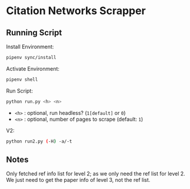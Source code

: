 # Citation Networks Scrapper

## Running Script

Install Environment:

```bash
pipenv sync/install
```

Activate Environment:

```bash
pipenv shell
```

Run Script:

```bash
python run.py <h> <n>
```

- `<h>` : optional, run headless? (`1[default]` or `0`)
- `<n>` : optional, number of pages to scrape (default: `1`)

V2:

```bash
python run2.py (-H) -a/-t
```

## Notes

Only fetched ref info list for level 2; as we only need the ref list for level 2. We just need to get the paper info of level 3, not the ref list.